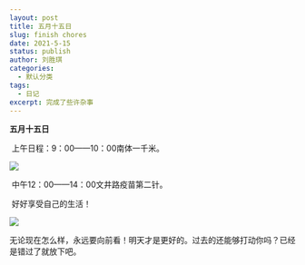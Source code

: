 ```yaml
---
layout: post
title: 五月十五日
slug: finish chores 
date: 2021-5-15
status: publish
author: 刘胜琪
categories: 
  - 默认分类
tags: 
  - 日记
excerpt: 完成了些许杂事
---
```




**五月十五日**

​	上午日程：9：00——10：00南体一千米。

![](https://im0-tub-com.yandex.net/i?id=bb3d39ace1f27b5805dac0a4abaa5a2f&n=13)

​	中午12：00——14：00文井路疫苗第二针。

​	好好享受自己的生活！

![](https://yandex-images.clstorage.net/Bh5T3I181/60287cckNkw/dwWq2O9ZRLvrDNtWHH64kXca73VBCoA1jm6S4VfIKJHE-0Vr_fGaYoJ8ZclgieZs9uSjCFp6H-QWxtk7zAcNsLRCuwwviUBu6RlZAQuwdh8s0eH7nkKePYT_huNDnzoXEWzSZLJg2XwaIrAd-VFuMaI3Y46H5dLnHAILsg2CkHnuHyOU5s9Ke6PeHhUePPPdathgORlFFr0FuYtrztc0RN-qk6m4vdE3VC97nXUZpHHofG_Nz2XUotXMA3eMwBqxr94lV-xDx3zhnF8aFL_6Fq1QrTATzBp1zDrKK8wb98UaIZerNDgSslyj8RW4H-e76bKmQ4Sv1K4eyku3RM1e-OVXqtHqyQnzaRyXVNU3d9Sg0qQ40YmV_EsyA-zLEP1AlGdU67T4GnOeaTRVf1ou_yexo8PL6prlnsSK_8OJ3vHlHaNTJInPPmucWdWfsfqa7RjkNVgDnjTCs4xpg1YxiRujV2L_8hs0mmp-3TmWpDHhNecLzyRW5ZkChjXEABY4aBOjGWLDyLOk3VBY27vwXKXcKHKbgB59grwNKAjQf8KcZd9oMLCf8prp_R5xHmT4qnDmicHoW-HagwT-Qk8Xs-0d49BrTgA7LJ4YHBn3c1foXOz6mwTRfseyDyAMGzmF365XaXv6mnSZbHNY_VGo86K5ZAEPI94om4qBuIJAknptW-dRqwQPeWreldpdfXgTpF2svBRJlLqEsMSlwNa2zhLjHCc_OBA_nWLx3TIRoP9ns6INDqYcqNOOyPaCiRY3o9qkFWzEibpuVNhbmnx8VWxRJHrRDNuyy72Cpkld-Ebf5ZHm_P7T8NRmvdZyHC96YPPozE9lm-cVzcqwg8WSN6ZcJFjugU-1q5oYXdK3MREv0ux-0IgVdgazBaXIEzYJ2C0aZve53f-dqzlU8Nrn_e93o0SDZdLuXIRM_4TI1zaqU61cL4vCPmHel1bc_jpU6ZCqM9hG1rHMcExoTk)

​	无论现在怎么样，永远要向前看！明天才是更好的。过去的还能够打动你吗？已经是错过了就放下吧。